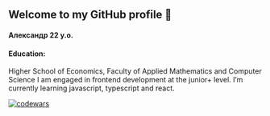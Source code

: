 ## Welcome to my GitHub profile 👋
#### Александр 22 y.o.
#### Education: 
Higher School of Economics, Faculty of Applied Mathematics and Computer Science
I am engaged in frontend development at the junior+ level.
I’m currently learning javascript, typescript and react. 

[![codewars](https://www.codewars.com/users/askomyagin/badges/large)](https://www.codewars.com/askomyagin/askomyagin) 

<!--
**askomyagin/askomyagin** is a ✨ _special_ ✨ repository because its `README.md` (this file) appears on your GitHub profile.

Here are some ideas to get you started:

- 🔭 I’m currently working on ...
- 🌱 I’m currently learning ...
- 👯 I’m looking to collaborate on ...
- 🤔 I’m looking for help with ...
- 💬 Ask me about ...
- 📫 How to reach me: ...
- 😄 Pronouns: ...
- ⚡ Fun fact: ...
-->
